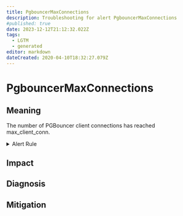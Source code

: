 ```yaml
---
title: PgbouncerMaxConnections
description: Troubleshooting for alert PgbouncerMaxConnections
#published: true
date: 2023-12-12T21:12:32.022Z
tags: 
  - LGTM
  - generated
editor: markdown
dateCreated: 2020-04-10T18:32:27.079Z
---
```


# PgbouncerMaxConnections

## Meaning
[//]: # "Short paragraph that explains what the alert means"
The number of PGBouncer client connections has reached max_client_conn.

<details>
  <summary>Alert Rule</summary>

{{% rule "pgbouncer/spreaker-pgbouncer-exporter.yml" "PgbouncerMaxConnections" %}}

{{% comment %}}

```yaml
alert: PgbouncerMaxConnections
expr: increase(pgbouncer_errors_count{errmsg="no more connections allowed (max_client_conn)"}[30s]) > 0
for: 0m
labels:
    severity: critical
annotations:
    summary: PGBouncer max connections (instance {{ $labels.instance }})
    description: |-
        The number of PGBouncer client connections has reached max_client_conn.
          VALUE = {{ $value }}
          LABELS = {{ $labels }}
    runbook: https://github.com/srerun/prometheus-alerts/blob/main/content/runbooks/spreaker-pgbouncer-exporter/PgbouncerMaxConnections.md

```

{{% /comment %}}

</details>


## Impact
[//]: # "What could / will happen if the alert is not addressed"



## Diagnosis
[//]: # "Steps to take to identify the cause of the problem"



## Mitigation
[//]: # "The steps necessary to resolve the alert"
